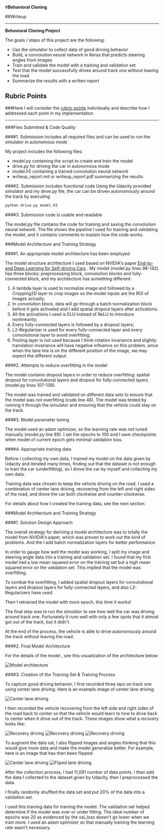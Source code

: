 #**Behavioral Cloning** 

##Writeup

---

**Behavioral Cloning Project**

The goals / steps of this project are the following:
* Use the simulator to collect data of good driving behavior
* Build, a convolution neural network in Keras that predicts steering angles from images
* Train and validate the model with a training and validation set
* Test that the model successfully drives around track one without leaving the road
* Summarize the results with a written report


[image3]: ./examples/placeholder_small.png "Recovery Image"
[image4]: ./examples/placeholder_small.png "Recovery Image"
[image5]: ./examples/placeholder_small.png "Recovery Image"
[image6]: ./examples/placeholder_small.png "Normal Image"
[image7]: ./examples/placeholder_small.png "Flipped Image"

## Rubric Points
###Here I will consider the [rubric points](https://review.udacity.com/#!/rubrics/432/view) individually and describe how I addressed each point in my implementation.  

---
###Files Submitted & Code Quality

####1. Submission includes all required files and can be used to run the simulator in autonomous mode

My project includes the following files:
* model.py containing the script to create and train the model
* drive.py for driving the car in autonomous mode
* model.h5 containing a trained convolution neural network 
* writeup_report.md or writeup_report.pdf summarizing the results

####2. Submission includes functional code
Using the Udacity provided simulator and my drive.py file, the car can be driven autonomously around the track by executing 
```sh
python drive.py model.h5
```

####3. Submission code is usable and readable

The model.py file contains the code for training and saving the convolution neural network. The file shows the pipeline I used for training and validating the model, and it contains comments to explain how the code works.

###Model Architecture and Training Strategy

####1. An appropriate model architecture has been employed

The model structure architecture I used based on NVIDIA's paper [End-to-end Deep Learning for Self-driving Cars](https://arxiv.org/abs/1604.07316) . My model (model.py lines 98-142) has three blocks: preprocessing block, convolution blocks and fully-connected block, and my architecture has something different:

1. A lambda layer is used to normalize image and followed by a Cropping2D layer to crop images so the model inputs are the ROI of images actually;
2. In convolution block, data will go through a batch normalization block before it gets activated and I add spatial dropout layers after activations.
3. All the activations I used is ELU instead of ReLU to introduce nonlinearity;
4. Every fully-connected layers is followed by a dropout layers;
5. L2-Regularizer is used for every fully-connected layer and every convolutional layer to avoid overfitting;
6. Pooling layer is not used because I  think rotation invariance and slightly  translation invariance will have negative influence on this problem, since when the lane line is on the different position of the image, we may expect the different output.

####2. Attempts to reduce overfitting in the model

The model contains dropout layers in order to reduce overfitting: spatial dropout for convolutional layers and dropout for fully-connected layers.(model.py lines 107-139). 

The model was trained and validated on different data sets to ensure that the model was not overfitting (code line 46). The model was tested by running it through the simulator and ensuring that the vehicle could stay on the track.

####3. Model parameter tuning

The model used an adam optimizer, so the learning rate was not tuned manually (model.py line 89). I set the epochs to 100 and I save checkpoints when model of current epoch gets minimal validation loss.

####4. Appropriate training data

Before I collecting my own data, I trained my model on the data given by Udacity and iterated many times, finding out that the dataset is not enough to train the car (underfitting), so I drove the car by myself and collecting my own data.

Training data was chosen to keep the vehicle driving on the road. I used a combination of center lane driving, recovering from the left and right sides of the road, and drove the car both clockwise and counter-clockwise.

For details about how I created the training data, see the next section. 

###Model Architecture and Training Strategy

####1. Solution Design Approach

The overall strategy for deriving a model architecture was to totally the model from NVIDIA's paper, which was proven to work out the kind of problems. And the I add batch normalization layers for better performance.

In order to gauge how well the model was working, I split my image and steering angle data into a training and validation set. I found that my first model had a low mean squared error on the training set but a high mean squared error on the validation set. This implied that the model was overfitting. 

To combat the overfitting, I added  spatial dropout layers for convolutional layers and dropout layers for fully-connected layers, and also L2-Regularizers have used.

Then I retrained the model with more epoch, this time it works!

The final step was to run the simulator to see how well the car was driving around track one. Fortunately it runs well with only a few spots that it almost got out of the track, but it didn't.

At the end of the process, the vehicle is able to drive autonomously around the track without leaving the road.

####2. Final Model Architecture

For the details of the model , see this visualization of the architecture below:

![Model architecture](./res/model.png)

####3. Creation of the Training Set & Training Process

To capture good driving behavior, I first recorded three laps on track one using center lane driving. Here is an example image of center lane driving:

![Center lane driving](./res/center_drive.jpg)

I then recorded the vehicle recovering from the left side and right sides of the road back to center so that the vehicle would learn to how to drive back to center when it drive out of the track. These images show what a recovery looks like:

![Recovery driving](./res/center_recover0.jpg)
![Recovery driving](./res/center_recover1.jpg)
![Recovery driving](./res/center_recover2.jpg)

To augment the data sat, I also flipped images and angles thinking that this would give more data and make the model generalize better. For example, here is an image that has then been flipped:

![Center lane driving](./res/center_drive.jpg)
![Fliped lane driving](./res/fliped_center_drive.jpg)

After the collection process, I had 11,091 number of data points. I then add  the data I collected to the dataset given by Udacity, then I preprocessed the  data.


I finally randomly shuffled the data set and put 20% of the data into a validation set. 

I used this training data for training the model. The validation set helped determine if the model was over or under fitting. The ideal number of epochs was 20 as evidenced by the val_loss doesn't go lower when we train more. I used an adam optimizer so that manually training the learning rate wasn't necessary.